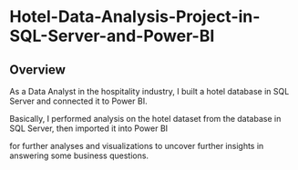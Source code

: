 # Hotel-Data-Analysis-Project-in-SQL-Server-and-Power-BI

## Overview

As a Data Analyst in the hospitality industry, I built a hotel database in SQL Server and connected it to Power BI. 

Basically, I performed analysis on the hotel dataset from the database in SQL Server, then imported it into Power BI 

for further analyses and visualizations to uncover further insights in answering some business questions.
